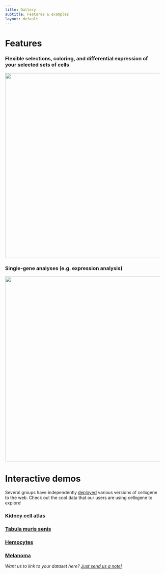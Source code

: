 ```yaml
---
title: Gallery
subtitle: Features & examples
layout: default
---
```


# Features

### Flexible selections, coloring, and differential expression of your selected sets of cells
<img src="../images/diffexp.gif" width="600"/>

### Single-gene analyses (e.g. expression analysis)
<img src="../images/customGene.gif" width="600" />

# Interactive demos  

Several groups have independently [deployed](hosted) various versions of cellxgene to the web.
Check out the cool data that our users are using cellxgene to explore!

### [Kidney cell atlas](https://www.kidneycellatlas.org/)  
### [Tabula muris senis](https://tabula-muris-senis.ds.czbiohub.org/)  
### [Hemocytes](https://hemocytes.cellgeni.sanger.ac.uk/)
### [Melanoma](https://melanoma.cellgeni.sanger.ac.uk/)

_Want us to link to your dataset here? [Just send us a note!](contact)_
